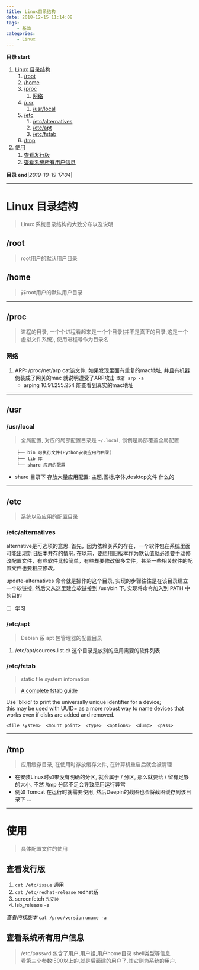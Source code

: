 ```yaml
---
title: Linux目录结构
date: 2018-12-15 11:14:08
tags: 
    - 基础
categories: 
    - Linux
---
```


**目录 start**
 
1. [Linux 目录结构](#linux-目录结构)
    1. [/root](#root)
    1. [/home](#home)
    1. [/proc](#proc)
        1. [网络](#网络)
    1. [/usr](#usr)
        1. [/usr/local](#usrlocal)
    1. [/etc](#etc)
        1. [/etc/alternatives](#etcalternatives)
        1. [/etc/apt](#etcapt)
        1. [/etc/fstab](#etcfstab)
    1. [/tmp](#tmp)
1. [使用](#使用)
    1. [查看发行版](#查看发行版)
    1. [查看系统所有用户信息](#查看系统所有用户信息)

**目录 end**|_2019-10-19 17:04_|
****************************************
# Linux 目录结构
> Linux 系统目录结构的大致分布以及说明

## /root
> root用户的默认用户目录

## /home
> 非root用户的默认用户目录  

********************************
## /proc
> 进程的目录, 一个个进程看起来是一个个目录(并不是真正的目录,这是一个虚拟文件系统), 使用进程号作为目录名

### 网络
1. ARP: /proc/net/arp cat该文件, 如果发现里面有重复的mac地址, 并且有机器伪装成了网关的mac 就说明遭受了ARP攻击 `或者 arp -a`
    - arping 10.91.255.254 能查看到真实的mac地址

***************

## /usr

### /usr/local
> 全局配置, 对应的局部配置目录是 `~/.local`, 惯例是局部覆盖全局配置

```
    ├── bin 可执行文件(Python安装应用的目录)
    ├── lib 库
    └── share 应用的配置
```

- share 目录下 存放大量应用配置: 主题,图标,字体,desktop文件 什么的

************************
## /etc
> 系统以及应用的配置目录

### /etc/alternatives
alternative是可选项的意思.
首先，因为依赖关系的存在，一个软件包在系统里面可能出现新旧版本并存的情况.
在以前，要想用旧版本作为默认值就必须要手动修改配置文件，有些软件比较简单，有些却要修改很多文件，甚至一些相关软件的配置文件也要相应修改。

update-alternatives 命令就是操作的这个目录, 实现的步骤往往是在该目录建立一个软链接, 然后又从这里建立软链接到 /usr/bin 下, 实现将命令加入到 PATH 中的目的

- [ ] 学习

### /etc/apt
> Debian 系 apt 包管理器的配置目录

1. /etc/apt/sources.list.d/ 这个目录是放别的应用需要的软件列表

### /etc/fstab
> static file system infomation

> [A complete fstab guide ](http://www.linuxstall.com/fstab/)

Use 'blkid' to print the universally unique identifier for a device;   
this may be used with UUID= as a more robust way to name devices that  
  works even if disks are added and removed. 

`<file system>  <mount point>  <type>  <options>  <dump>  <pass> `

***************************

## /tmp
> 应用缓存目录, 在使用时存放缓存文件, 在计算机重启后就会被清理 

- 在安装Linux时如果没有明确的分区, 就会属于 / 分区, 那么就要给 / 留有足够的大小, 不然 /tmp 分区不足会导致应用运行异常
- 例如 Tomcat 在运行时就需要使用, 然后Deepin的截图也会将截图缓存到该目录下 ...

************************

# 使用
> 具体配置文件的使用

## 查看发行版

1. `cat /etc/issue` 通用
1. `cat /etc/redhat-release` redhat系
1. screenfetch `先安装`
1. lsb_release -a

_查看内核版本_
`cat /proc/version`
`uname -a`

## 查看系统所有用户信息
> /etc/passwd 包含了用户,用户组,用户home目录 shell类型等信息  
> 看第三个参数:500以上的,就是后面建的用户了.其它则为系统的用户.
